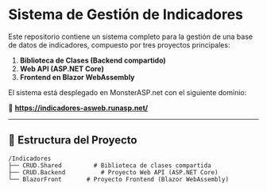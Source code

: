 # Sistema de Gestión de Indicadores

Este repositorio contiene un sistema completo para la gestión de una base de datos de indicadores, compuesto por tres proyectos principales:

1. **Biblioteca de Clases (Backend compartido)**
2. **Web API (ASP.NET Core)**
3. **Frontend en Blazor WebAssembly**

El sistema está desplegado en MonsterASP.net con el siguiente dominio:

🔗 **https://indicadores-asweb.runasp.net/**

---

## 📁 Estructura del Proyecto

```plaintext
/Indicadores
├── CRUD.Shared         # Biblioteca de clases compartida
├── CRUD.Backend          # Proyecto Web API (ASP.NET Core)
└── BlazorFront       # Proyecto Frontend (Blazor WebAssembly)
